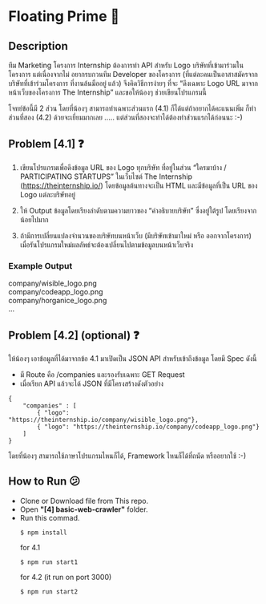 # Floating Prime :rocket:

## Description
ทีม Marketing โครงการ Internship ต้องการทํา API สําหรับ Logo บริษัทที่เข้ามาร่วมในโครงการ แต่เนื่องจากไม่
อยากรบกวนทีม Developer ของโครงการ (ที่แต่ละคนเป็นอาสาสมัครจากบริษัทที่เข้าร่วมโครงการ ที่งานล้นมืออยู่
แล้ว) จึงคิดวิธีการง่ายๆ ที่จะ “ดึงเฉพาะ Logo URL มาจากหน้าเว็บของโครงการ The Internship” และขอให้น้องๆ
ช่วยเขียนโปรแกรมนี้

โจทย์ข้อนี้มี 2 ส่วน โดยที่น้องๆ สามารถทําเฉพาะส่วนแรก (4.1) ก็ได้แต่ถ้าอยากได้คะแนนเพิ่ม ก็ทําส่วนที่สอง (4.2)
ด้วยจะเยี่ยมมากเลย ..... แต่ส่วนที่สองจะทําได้ต้องทําส่วนแรกได้ก่อนนะ :-)

## Problem [4.1] :question:
1. เขียนโปรแกรมเพื่อดึงข้อมูล URL ของ Logo ทุกบริษัท ที่อยู่ในส่วน “ใครมาบ้าง / PARTICIPATING STARTUPS” ในเว็บไซต์ The Internship (https://theinternship.io/) โดยข้อมูลต้นทางจะเป็น HTML และมีข้อมูลที่เป็น URL ของ Logo แต่ละบริษัทอยู่

2. ให้ Output ข้อมูลโดยเรียงลําดับตามความยาวของ “คําอธิบายบริษัท” ซึ่งอยู่ใต้รูป โดยเรียงจากน้อยไปมาก

3. ถ้ามีการเปลี่ยนแปลงจํานวนของบริษัทบนหน้าเว็บ (มีบริษัทเข้ามาใหม่ หรือ ออกจากโครงการ) เมื่อรันโปรแกรมใหม่ผลลัพธ์จะต้องเปลี่ยนไปตามข้อมูลบนหน้าเว็บจริง

### Example Output
company/wisible_logo.png <br>
company/codeapp_logo.png <br>
company/horganice_logo.png <br>
...


## Problem [4.2] (optional) :question:
ให้น้องๆ เอาข้อมูลที่ได้มาจากข้อ 4.1 มาเปิดเป็น JSON API สําหรับเข้าถึงข้อมูล โดยมี Spec ดังนี้
- มี Route คือ /companies และรองรับเฉพาะ GET Request
- เมื่อเรียก API แล้วจะได้ JSON ที่มีโครงสร้างดังตัวอย่าง

```
{ 
    "companies" : [
        { "logo": "https://theinternship.io/company/wisible_logo.png"},
        { "logo": "https://theinternship.io/company/codeapp_logo.png"}
    ]
}
```

โดยที่น้องๆ สามารถใช้ภาษาโปรแกรมไหนก็ได้, Framework ไหนก็ได้ที่ถนัด หรืออยากใช้ :-)

## How to Run :confused:
- Clone or Download file from This repo.
- Open **"[4] basic-web-crawler"** folder.
- Run this commad.
    ```
    $ npm install
    ```
    for 4.1
    ```
    $ npm run start1 
    ```
    for 4.2 (it run on port 3000)
    ```
    $ npm run start2
    ```
